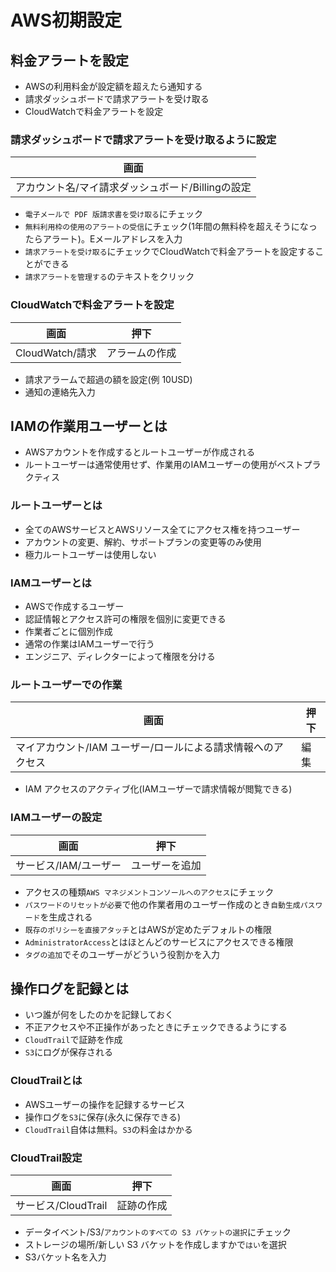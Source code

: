 # AWS初期設定

## 料金アラートを設定
- AWSの利用料金が設定額を超えたら通知する
- 請求ダッシュボードで請求アラートを受け取る
- CloudWatchで料金アラートを設定

### 請求ダッシュボードで請求アラートを受け取るように設定

|  画面  |
| ---- |
|  アカウント名/マイ請求ダッシュボード/Billingの設定  |

- `電子メールで PDF 版請求書を受け取る`にチェック
- `無料利用枠の使用のアラートの受信`にチェック(1年間の無料枠を超えそうになったらアラート)。Eメールアドレスを入力
- `請求アラートを受け取る`にチェックでCloudWatchで料金アラートを設定することができる
- `請求アラートを管理する`のテキストをクリック

### CloudWatchで料金アラートを設定

|  画面  |  押下  |
| ---- | ---- |
|  CloudWatch/請求  |  アラームの作成  |

- 請求アラームで超過の額を設定(例 10USD)
- 通知の連絡先入力

## IAMの作業用ユーザーとは

- AWSアカウントを作成するとルートユーザーが作成される
- ルートユーザーは通常使用せず、作業用のIAMユーザーの使用がベストプラクティス

### ルートユーザーとは

- 全てのAWSサービスとAWSリソース全てにアクセス権を持つユーザー
- アカウントの変更、解約、サポートプランの変更等のみ使用
- 極力ルートユーザーは使用しない

### IAMユーザーとは

- AWSで作成するユーザー
- 認証情報とアクセス許可の権限を個別に変更できる
- 作業者ごとに個別作成
- 通常の作業はIAMユーザーで行う
- エンジニア、ディレクターによって権限を分ける

### ルートユーザーでの作業

|  画面  |  押下  |
| ---- | ---- |
|  マイアカウント/IAM ユーザー/ロールによる請求情報へのアクセス  |  編集  |

- IAM アクセスのアクティブ化(IAMユーザーで請求情報が閲覧できる)

### IAMユーザーの設定

|  画面  |  押下  |
| ---- | ---- |
|  サービス/IAM/ユーザー  |  ユーザーを追加  |


- アクセスの種類`AWS マネジメントコンソールへのアクセス`にチェック
- `パスワードのリセットが必要`で他の作業者用のユーザー作成のとき`自動生成パスワード`を生成される
- `既存のポリシーを直接アタッチ`とはAWSが定めたデフォルトの権限
- `AdministratorAccess`とはほとんどのサービスにアクセスできる権限
- `タグの追加`でそのユーザーがどういう役割かを入力

## 操作ログを記録とは
- いつ誰が何をしたのかを記録しておく
- 不正アクセスや不正操作があったときにチェックできるようにする
- `CloudTrail`で証跡を作成
- `S3`にログが保存される

### CloudTrailとは
- AWSユーザーの操作を記録するサービス
- 操作ログを`S3`に保存(永久に保存できる)
- `CloudTrail`自体は無料。`S3`の料金はかかる

### CloudTrail設定

|  画面  |  押下  |
| ---- | ---- |
|  サービス/CloudTrail  |  証跡の作成  |


- データイベント/S3/`アカウントのすべての S3 バケットの選択`にチェック
- ストレージの場所/新しい S3 バケットを作成しますかで`はい`を選択
- S3バケット名を入力
